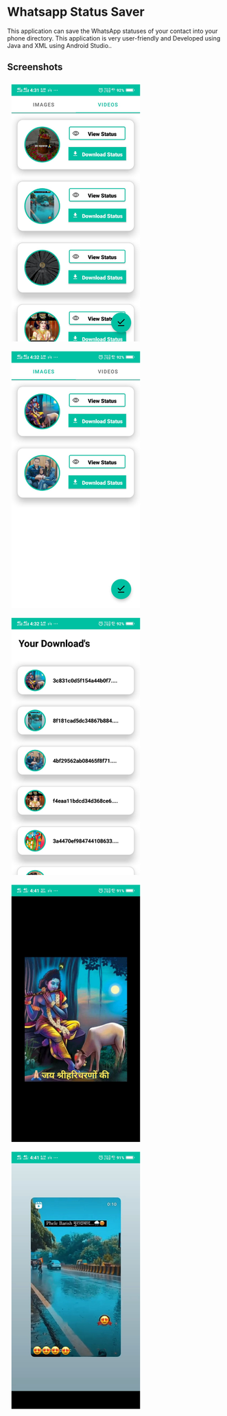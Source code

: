# Whatsapp Status Saver

This application can save the WhatsApp statuses of your contact into your phone directory. This application is very user-friendly and Developed using Java and XML using Android Studio..

## Screenshots

<p>
  <img src="https://github.com/Aviral-Kaushik/Whatsapp-Status-Saver/blob/main/screenshots/WhatsApp%20Image%202023-03-22%20at%2016.32.56%20(1).jpeg" width="300px" style="padding: 10px" height="auto">
  <img src="https://github.com/Aviral-Kaushik/Whatsapp-Status-Saver/blob/main/screenshots/WhatsApp%20Image%202023-03-22%20at%2016.32.56.jpeg" width="300px" style="padding: 10px" height="auto">
  <img src="https://github.com/Aviral-Kaushik/Whatsapp-Status-Saver/blob/main/screenshots/WhatsApp%20Image%202023-03-22%20at%2016.32.57.jpeg" width="300px" style="padding: 10px" height="auto">
  <img src="https://github.com/Aviral-Kaushik/Whatsapp-Status-Saver/blob/main/screenshots/WhatsApp%20Image%202023-03-22%20at%2017.06.41.jpeg" width="300px" style="padding: 10px" height="auto">
  <img src="https://github.com/Aviral-Kaushik/Whatsapp-Status-Saver/blob/main/screenshots/WhatsApp%20Image%202023-03-22%20at%2017.09.56.jpeg" width="300px" style="padding: 10px" height="auto">
</p>
